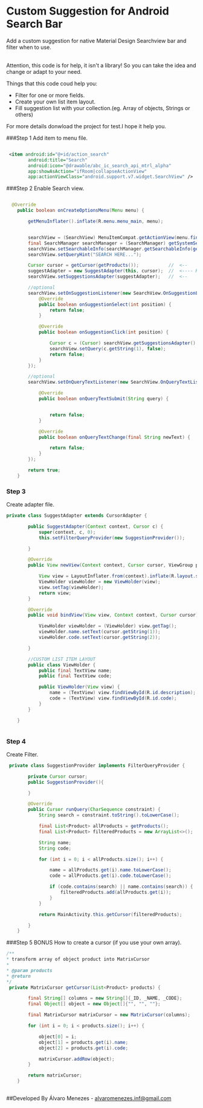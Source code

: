 # Custom Suggestion for Android Search Bar

Add a custom suggestion for native Material Design Searchview bar and filter when to use.</br></br>

Attention, this code is for help, it isn't a library! So you can take the idea and change or adapt to your need.</br>

Things that this code coud help you: </br>

  - Filter for one or more fields.
  - Create your own list item layout.
  - Fill suggestion list with your collection.(eg. Array of objects, Strings or others)

For more details donwload the project for test.I hope it help you.

###Step 1 
Add item to menu file.</br>

```xml

 <item android:id="@+id/action_search"
        android:title="Search"
        android:icon="@drawable/abc_ic_search_api_mtrl_alpha"
        app:showAsAction="ifRoom|collapseActionView"
        app:actionViewClass="android.support.v7.widget.SearchView" />
```


###Step 2
Enable Search view.</br>


```java

  @Override
    public boolean onCreateOptionsMenu(Menu menu) {

        getMenuInflater().inflate(R.menu.menu_main, menu);


        searchView = (SearchView) MenuItemCompat.getActionView(menu.findItem(R.id.action_search));
        final SearchManager searchManager = (SearchManager) getSystemService(SEARCH_SERVICE);
        searchView.setSearchableInfo(searchManager.getSearchableInfo(getComponentName()));
        searchView.setQueryHint("SEARCH HERE...");

        Cursor cursor = getCursor(getProducts());			//  <--
        suggestAdapter = new SuggestAdapter(this, cursor);	//  <---- Here the most important
        searchView.setSuggestionsAdapter(suggestAdapter);	//  <--

		//optional
        searchView.setOnSuggestionListener(new SearchView.OnSuggestionListener() {
            @Override
            public boolean onSuggestionSelect(int position) {
                return false;
            }

            @Override
            public boolean onSuggestionClick(int position) {

                Cursor c = (Cursor) searchView.getSuggestionsAdapter().getItem(position);
                searchView.setQuery(c.getString(1), false);
                return false;
            }
        });

		//optional
        searchView.setOnQueryTextListener(new SearchView.OnQueryTextListener() {

            @Override
            public boolean onQueryTextSubmit(String query) {


                return false;
            }

            @Override
            public boolean onQueryTextChange(final String newText) {

                return false;
            }
        });

        return true;
    }

```


### Step 3 
Create adapter file.</br>

```java
private class SuggestAdapter extends CursorAdapter {

        public SuggestAdapter(Context context, Cursor c) {
            super(context, c, 0);
            this.setFilterQueryProvider(new SuggestionProvider());

        }

        @Override
        public View newView(Context context, Cursor cursor, ViewGroup parent) {

            View view = LayoutInflater.from(context).inflate(R.layout.search_suggestion_item, parent, false);
            ViewHolder viewHolder = new ViewHolder(view);
            view.setTag(viewHolder);
            return view;
        }

        @Override
        public void bindView(View view, Context context, Cursor cursor) {

            ViewHolder viewHolder = (ViewHolder) view.getTag();
            viewHolder.name.setText(cursor.getString(1));
            viewHolder.code.setText(cursor.getString(2));

        }

        //CUSTOM LIST ITEM LAYOUT
        public class ViewHolder {
            public final TextView name;
            public final TextView code;

            public ViewHolder(View view) {
                name = (TextView) view.findViewById(R.id.description);
                code = (TextView) view.findViewById(R.id.code);
            }
        }

    }



```

### Step 4
Create Filter.</br>

```java
 private class SuggestionProvider implements FilterQueryProvider {

        private Cursor cursor;
        public SuggestionProvider(){

        }

        @Override
        public Cursor runQuery(CharSequence constraint) {
            String search = constraint.toString().toLowerCase();

            final List<Product> allProducts = getProducts();
            final List<Product> filteredProducts = new ArrayList<>();

            String name;
            String code;

            for (int i = 0; i < allProducts.size(); i++) {

                name = allProducts.get(i).name.toLowerCase();
                code = allProducts.get(i).code.toLowerCase();

                if (code.contains(search) || name.contains(search)) {
                    filteredProducts.add(allProducts.get(i));
                }
            }

            return MainActivity.this.getCursor(filteredProducts);

        }
    }

```


###Step 5 
BONUS How to create a cursor (if you use your own array).</br>

```java
/**
* transform array of object product into MatrixCursor
*
* @param products
* @return
*/
 private MatrixCursor getCursor(List<Product> products) {

        final String[] columns = new String[]{_ID, _NAME, _CODE};
        final Object[] object = new Object[]{"", "", ""};

        final MatrixCursor matrixCursor = new MatrixCursor(columns);

        for (int i = 0; i < products.size(); i++) {

            object[0] = i;
            object[1] = products.get(i).name;
            object[2] = products.get(i).code;

            matrixCursor.addRow(object);
        }

        return matrixCursor;
    }
    
```
##Developed By
Álvaro Menezes - <alvaromenezes.inf@gmail.com>



